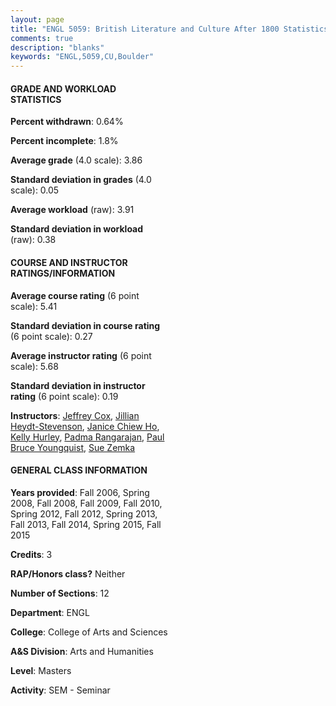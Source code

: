 ```yaml
---
layout: page
title: "ENGL 5059: British Literature and Culture After 1800 Statistics"
comments: true
description: "blanks"
keywords: "ENGL,5059,CU,Boulder"
---
```

<head>
<script src="https://ajax.googleapis.com/ajax/libs/jquery/2.1.3/jquery.min.js"></script>
<script src="https://dl.dropboxusercontent.com/s/pc42nxpaw1ea4o9/highcharts.js?dl=0"></script>
<!-- <script src="../assets/js/highcharts.js"></script> -->
<style type="text/css">@font-face {
	font-family: "Bebas Neue";
	src: url(https://www.filehosting.org/file/details/544349/BebasNeue Regular.otf) format("opentype");
	}
	h1.Bebas { 
		font-family: "Bebas Neue", Verdana, Tahoma;
	}
</style>
</head>
<body>
	<div id="container" style="float: right; width: 45%; height: 88%; margin-left: 2.5%; margin-right: 2.5%;"></div>
	<script language="JavaScript">
		$(document).ready(function() {
		var chart = {type: 'column'};
		var title = {text: 'Grade Distribution'};
		var xAxis = {categories: ['A','B','C','D','F'],crosshair: true};
		var yAxis = {min: 0,title: {text: 'Percentage'}};
		var tooltip = {headerFormat: '<center><b><span style="font-size:20px">{point.key}</span></b></center>',
		               pointFormat: '<td style="padding:0"><b>{point.y:.1f}%</b></td>',
		               footerFormat: '</table>',shared: true,useHTML: true};
		var plotOptions = {column: {pointPadding: 0.0,borderWidth: 0}};  
		var credits = {enabled: false};var series= [{name: 'Percent',data: [93.97,6.03,0.0,0.0,0.0,]}];
		var json = {};
		json.chart = chart;
		json.title = title;
		json.tooltip = tooltip;
		json.xAxis = xAxis;
		json.yAxis = yAxis;  
		json.series = series;
		json.plotOptions = plotOptions;  
		json.credits = credits;
		$('#container').highcharts(json);
	});
	</script>
</body>
			   
#### GRADE AND WORKLOAD STATISTICS

**Percent withdrawn**: 0.64%

**Percent incomplete**: 1.8%

**Average grade** (4.0 scale): 3.86

**Standard deviation in grades** (4.0 scale): 0.05

**Average workload** (raw): 3.91

**Standard deviation in workload** (raw): 0.38

#### COURSE AND INSTRUCTOR RATINGS/INFORMATION

**Average course rating** (6 point scale): 5.41

**Standard deviation in course rating** (6 point scale): 0.27

**Average instructor rating** (6 point scale): 5.68

**Standard deviation in instructor rating** (6 point scale): 0.19

**Instructors**: <a href='../../instructors/Jeffrey_Cox'>Jeffrey Cox</a>, <a href='../../instructors/Jillian_Heydt-Stevenson'>Jillian Heydt-Stevenson</a>, <a href='../../instructors/Janice_Chiew_Ho'>Janice Chiew Ho</a>, <a href='../../instructors/Kelly_Hurley'>Kelly Hurley</a>, <a href='../../instructors/Padma_Rangarajan'>Padma Rangarajan</a>, <a href='../../instructors/Paul_Bruce_Youngquist'>Paul Bruce Youngquist</a>, <a href='../../instructors/Sue_Zemka'>Sue Zemka</a>

#### GENERAL CLASS INFORMATION

**Years provided**: Fall 2006, Spring 2008, Fall 2008, Fall 2009, Fall 2010, Spring 2012, Fall 2012, Spring 2013, Fall 2013, Fall 2014, Spring 2015, Fall 2015

**Credits**: 3

**RAP/Honors class?** Neither

**Number of Sections**: 12

**Department**: ENGL

**College**: College of Arts and Sciences

**A&S Division**: Arts and Humanities

**Level**: Masters

**Activity**: SEM - Seminar
